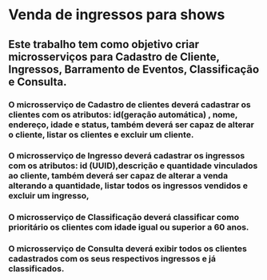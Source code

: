 # Venda de ingressos para shows

## Este trabalho tem como objetivo criar microsserviços para Cadastro de Cliente, Ingressos, Barramento de Eventos, Classificação e Consulta. 

### O microsserviço de Cadastro de clientes deverá cadastrar os clientes com os atributos: id(geração automática) , nome, endereço, idade e status, também deverá ser capaz de alterar o cliente, listar os clientes e excluir um cliente.

### O microsserviço de Ingresso deverá cadastrar os ingressos com os atributos: id (UUID),descrição e quantidade vinculados ao cliente, também deverá ser capaz de alterar a venda alterando a quantidade, listar todos os ingressos vendidos e excluir um ingresso,

### O microsserviço de Classificação deverá classificar como prioritário os clientes com idade igual ou superior a 60 anos.

### O microsserviço de Consulta deverá exibir todos os clientes cadastrados com os seus respectivos ingressos e já classificados.
